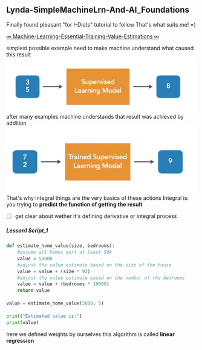 ## Lynda-SimpleMachineLrn-And-AI_Foundations

Finally found pleasant "for I-Diots" tutorial to follow
That's what suits me! =)

[∞ Machine-Learning-Essential-Training-Value-Estimations ∞](https://www.lynda.com/Data-Science-tutorials/Machine-Learning-Essential-Training-Value-Estimations)



simplest possible example
need to make machine understand what caused this result![](assets/README-0de1d2b1.jpg)
after many examples machine understands that result was achieved by addition![](assets/README-19db1740.png)
That's why integral things are the very basics of these actions
Integral is: you trying to __predict the function of getting the result__
- [ ] get clear about wether it's defining derivative or integral process


##### Lesson1 Script_1

```python
def estimate_home_value(size, bedrooms):
    #assume all homes wort at least 50k
    value = 50000
    #adjust the value estimate based on the size of the house
    value = value + (size * 92)
    #adjust the value estimate based on the number of the bedrooms
    value = value + (bedrooms * 10000)
    return value

value = estimate_home_value(3800, 5)

print("Estimated value is:")
print(value)
```
here we defined weights by ourselves
this algorithm is called __linear regression__

